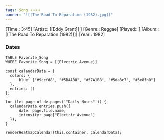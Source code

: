 ```yaml
---
tags: Song ⭐⭐⭐⭐ 
banner: "![[The Road To Reparation (1982).jpg]]"
---
```

[Time:: 3:45]
[Artist:: [[Eddy Grant]] ]
[Genre:: Reggae]
[Played:: ]
[Album:: [[The Road To Reparation (1982)]]]
[Year:: 1982]
### Dates
````dataview
TABLE Favorite_Song
WHERE Favorite_Song = [[Electric Avenue]]
````
  ```dataviewjs
const calendarData = { 
	colors: { 
		blue: ["#9ccfd8", "#5BAAB8", "#57A1BB", "#5da8c7", "#3e8fb0"] 
	}, 
	entries: [] 
}; 

for (let page of dv.pages('"Daily Notes"')) { 
	calendarData.entries.push({ 
		date: page.file.name, 
		intensity: page["Electric_Avenue"]
	}); 
} 

renderHeatmapCalendar(this.container, calendarData);
```
